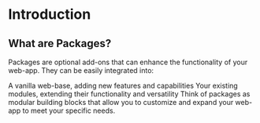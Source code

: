 # Introduction

## What are Packages?

Packages are optional add-ons that can enhance the functionality of your web-app. They can be easily integrated into:

A vanilla web-base, adding new features and capabilities
Your existing modules, extending their functionality and versatility
Think of packages as modular building blocks that allow you to customize and expand your web-app to meet your specific needs.
